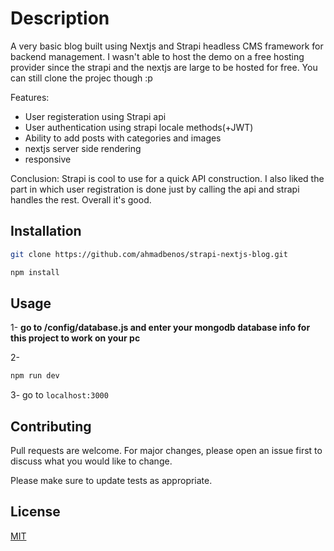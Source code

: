 # Description

A very basic blog built using Nextjs and Strapi headless CMS framework for backend management. I wasn't able to host the demo on a free hosting provider since the strapi and the nextjs are large to be hosted for free. You can still clone the projec though :p

Features:

- User registeration using Strapi api
- User authentication using strapi locale methods(+JWT)
- Ability to add posts with categories and images
- nextjs server side rendering
- responsive

Conclusion: Strapi is cool to use for a quick API construction. I also liked the part in which user registration is done just by calling the api and strapi handles the rest. Overall it's good.

## Installation

```bash
git clone https://github.com/ahmadbenos/strapi-nextjs-blog.git
```

```bash
npm install
```

## Usage

1- **go to /config/database.js and enter your mongodb database info for this project to work on your pc**

2-

```bash
npm run dev
```

3- go to `localhost:3000`

## Contributing

Pull requests are welcome. For major changes, please open an issue first to discuss what you would like to change.

Please make sure to update tests as appropriate.

## License

[MIT](https://choosealicense.com/licenses/mit/)
